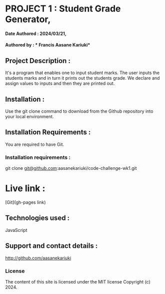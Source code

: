 # PROJECT 1 : Student Grade Generator,

#### Date Authored : 2024/03/21,

#### Authored by : * Francis Aasane Kariuki*

## Project Description : 

It's a program that enables one to input student marks. The user inputs the students marks and in turn it prints out the students grade. We declare and assign values to inputs and then they  are printed out.

## Installation : 

Use the git clone command to download from the Github repository into your local environment. 

## Installation Requirements : 

You are required to have Git. 

### Installation requirements : 

git clone git@github.com:aasanekariuki/code-challenge-wk1.git

# Live link :

[Git](gh-pages link)

## Technologies used : 

JavaScript 

## Support and contact details : 

http://github.com/aasanekariuki

### License
The content of this site is licensed under the MIT license
Copyright (c) 2024.

